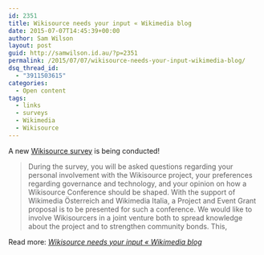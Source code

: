 ```yaml
---
id: 2351
title: Wikisource needs your input « Wikimedia blog
date: 2015-07-07T14:45:39+00:00
author: Sam Wilson
layout: post
guid: http://samwilson.id.au/?p=2351
permalink: /2015/07/07/wikisource-needs-your-input-wikimedia-blog/
dsq_thread_id:
  - "3911503615"
categories:
  - Open content
tags:
  - links
  - surveys
  - Wikimedia
  - Wikisource
---
```

A new [Wikisource survey](https://wikimedia.qualtrics.com/SE/?SID=SV_8eltRhyNy9AGGbP) is being conducted!

> During the survey, you will be asked questions regarding your personal involvement with the Wikisource project, your preferences regarding governance and technology, and your opinion on how a Wikisource Conference should be shaped. With the support of Wikimedia Österreich and Wikimedia Italia, a Project and Event Grant proposal is to be presented for such a conference. We would like to involve Wikisourcers in a joint venture both to spread knowledge about the project and to strengthen community bonds. This,

Read more: _[Wikisource needs your input « Wikimedia blog](http://blog.wikimedia.org/2015/07/06/wikisource-survey/)_